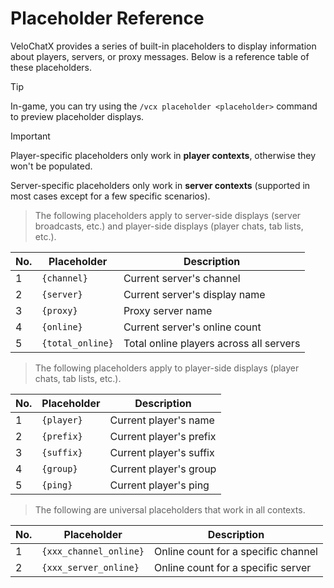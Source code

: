 # Placeholder Reference
VeloChatX provides a series of built-in placeholders to display information about players, servers, or proxy messages.
Below is a reference table of these placeholders.

> [!TIP]
> In-game, you can try using the `/vcx placeholder <placeholder>` command to preview placeholder displays.

> [!IMPORTANT]
> Player-specific placeholders only work in **player contexts**, otherwise they won't be populated.
>
> Server-specific placeholders only work in **server contexts** (supported in most cases except for a few specific scenarios).

> The following placeholders apply to server-side displays (server broadcasts, etc.) and player-side displays (player chats, tab lists, etc.).

| No. | Placeholder      | Description                             |
|-----|------------------|-----------------------------------------|
| 1   | `{channel}`      | Current server's channel                |
| 2   | `{server}`       | Current server's display name           |
| 3   | `{proxy}`        | Proxy server name                       | 
| 4   | `{online}`       | Current server's online count           | 
| 5   | `{total_online}` | Total online players across all servers |

> The following placeholders apply to player-side displays (player chats, tab lists, etc.).

| No. | Placeholder     | Description               |
|-----|-----------------|---------------------------|
| 1   | `{player}`      | Current player's name     |
| 2   | `{prefix}`      | Current player's prefix   |
| 3   | `{suffix}`      | Current player's suffix   | 
| 4   | `{group}`       | Current player's group    | 
| 5   | `{ping}`        | Current player's ping     | 

> The following are universal placeholders that work in all contexts.

| No. | Placeholder            | Description                         |
|-----|------------------------|-------------------------------------|
| 1   | `{xxx_channel_online}` | Online count for a specific channel |
| 2   | `{xxx_server_online}`  | Online count for a specific server  |